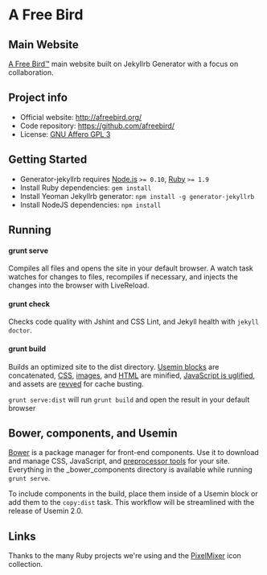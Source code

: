 # A Free Bird
## Main Website

[A Free Bird™][afreebird] main website built on Jekyllrb Generator with a focus on collaboration.


Project info
------------

- Official website: <http://afreebird.org/>
- Code repository: <https://github.com/afreebird/>
- License: [GNU Affero GPL 3][license]

Getting Started
---------------

- Generator-jekyllrb requires [Node.js](http://nodejs.org/) `>= 0.10`, [Ruby](http://www.ruby-lang.org/) `>= 1.9`
- Install Ruby dependencies: `gem install`
- Install Yeoman Jekyllrb generator: `npm install -g generator-jekyllrb`
- Install NodeJS dependencies: `npm install`


## Running

#### grunt serve

Compiles all files and opens the site in your default browser. A watch task watches for changes to files, recompiles if necessary, and injects the changes into the browser with LiveReload.

#### grunt check

Checks code quality with Jshint and CSS Lint, and Jekyll health with `jekyll doctor`.

#### grunt build

Builds an optimized site to the dist directory. [Usemin blocks](https://github.com/yeoman/grunt-usemin#the-useminprepare-task) are concatenated, [CSS](https://github.com/gruntjs/grunt-contrib-cssmin), [images](https://github.com/gruntjs/grunt-contrib-imagemin), and [HTML](https://github.com/gruntjs/grunt-contrib-htmlmin) are minified, [JavaScript is uglified](https://github.com/gruntjs/grunt-contrib-uglify), and assets are [revved](https://github.com/yeoman/grunt-filerev) for cache busting.

`grunt serve:dist` will run `grunt build` and open the result in your default browser

## Bower, components, and Usemin

[Bower](http://bower.io/) is a package manager for front-end components. Use it to download and manage CSS, JavaScript, and [preprocessor tools](https://github.com/Team-Sass) for your site. Everything in the _bower_components directory is available while running `grunt serve`.

To include components in the build, place them inside of a Usemin block or add them to the `copy:dist` task. This workflow will be streamlined with the release of Usemin 2.0.

## Links

[afreebird]: http://www.afreebird.org
[license]: http://www.gnu.org/licenses/agpl-3.0.html
[pixelmixer]: http://pixel-mixer.com/

Thanks to the many Ruby projects we're using and the [PixelMixer][pixelmixer] icon collection.
